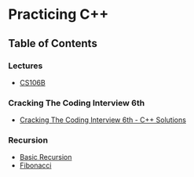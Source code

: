 # Practicing C++

## Table of Contents
### Lectures
  * [CS106B](./cs106b)
  
### Cracking The Coding Interview 6th
* [Cracking The Coding Interview 6th - C++ Solutions](https://github.com/caestrada/cpp-cracking-the-coding-interview-th)
  
### Recursion
* [Basic Recursion](https://github.com/caestrada/practicing-cpp/blob/master/recursion-examples/00_basic-recursion.cpp)
* [Fibonacci](https://github.com/caestrada/practicing-cpp/blob/master/recursion-examples/01_fibonacci.cpp)


